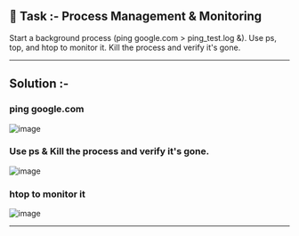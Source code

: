 ## 📌 Task :- Process Management & Monitoring
 Start a background process (ping google.com > ping_test.log &). Use ps, top, and htop to monitor it. Kill the process and verify it's gone.

---

## Solution :-

### ping google.com

![image](https://github.com/user-attachments/assets/d1c95295-46d4-4e9e-83b5-7aa13257edf5)

### Use ps & Kill the process and verify it's gone.

![image](https://github.com/user-attachments/assets/220f6fce-c2e7-41c7-be5b-7e532a4de555)

### htop to monitor it

![image](https://github.com/user-attachments/assets/4269f975-c02c-495f-84f4-4b9cff2619c4)

---
